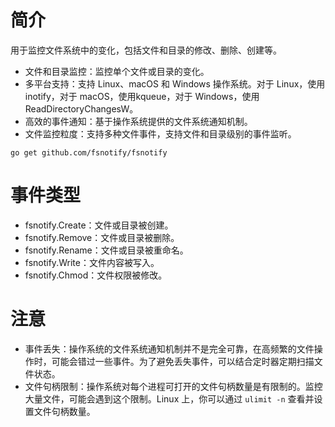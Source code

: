 # 简介
用于监控文件系统中的变化，包括文件和目录的修改、删除、创建等。

* 文件和目录监控：监控单个文件或目录的变化。
* 多平台支持：支持 Linux、macOS 和 Windows 操作系统。对于 Linux，使用inotify，对于 macOS，使用kqueue，对于 Windows，使用ReadDirectoryChangesW。
* 高效的事件通知：基于操作系统提供的文件系统通知机制。
* 文件监控粒度：支持多种文件事件，支持文件和目录级别的事件监听。

```
go get github.com/fsnotify/fsnotify
```


# 事件类型
* fsnotify.Create：文件或目录被创建。
* fsnotify.Remove：文件或目录被删除。
* fsnotify.Rename：文件或目录被重命名。
* fsnotify.Write：文件内容被写入。
* fsnotify.Chmod：文件权限被修改。


# 注意
* 事件丢失：操作系统的文件系统通知机制并不是完全可靠，在高频繁的文件操作时，可能会错过一些事件。为了避免丢失事件，可以结合定时器定期扫描文件状态。
* 文件句柄限制：操作系统对每个进程可打开的文件句柄数量是有限制的。监控大量文件，可能会遇到这个限制。Linux 上，你可以通过 `ulimit -n` 查看并设置文件句柄数量。
